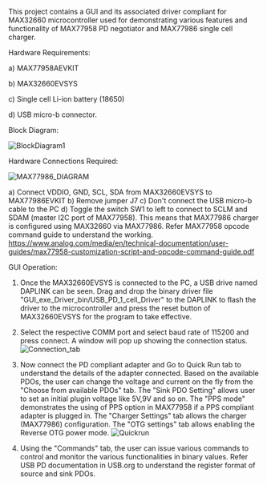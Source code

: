 This project contains a GUI and its associated driver compliant for MAX32660 microcontroller used for demonstrating various features and functionality of MAX77958 PD negotiator and MAX77986 single cell charger.

Hardware Requirements: 

a) MAX77958AEVKIT

b) MAX32660EVSYS

c) Single cell Li-ion battery (18650)

d) USB micro-b connector.

Block Diagram: 

![BlockDiagram1](https://github.com/user-attachments/assets/5fb63d4f-b7c9-4fa4-b469-2c377c283061)

Hardware Connections Required:

![MAX77986_DIAGRAM](https://github.com/user-attachments/assets/0e3fce38-fcb8-4798-8a76-902c5f1b6115)

a) Connect VDDIO, GND, SCL, SDA from MAX32660EVSYS to  MAX77986EVKIT
b) Remove jumper J7
c) Don't connect the USB micro-b cable to the PC
d) Toggle the switch SW1 to left to connect to SCLM and SDAM (master I2C port of MAX77958). This means that MAX77986 charger is configured using MAX32660 via MAX77986.
   Refer MAX77958 opcode command guide to understand the working.
   https://www.analog.com/media/en/technical-documentation/user-guides/max77958-customization-script-and-opcode-command-guide.pdf

GUI Operation:
1) Once the MAX32660EVSYS is connected to the PC, a USB drive named DAPLINK can be seen.
   Drag and drop the binary driver file "GUI_exe_Driver_bin/USB_PD_1_cell_Driver" to the DAPLINK to flash the driver to the microcontroller and press the reset button of MAX32660EVSYS for the program to take 
   effective.

2) Select the respective COMM port and select baud rate of 115200 and press connect. A window will pop up showing the connection status.
  ![Connection_tab](https://github.com/user-attachments/assets/a4fbd1e2-70f8-4ce7-b7ba-516583e7c312)

3) Now connect the PD compliant adapter and Go to Quick Run tab to understand the details of the adapter connected.
   Based on the available PDOs, the user can change the voltage and current on the fly from the "Choose from available PDOs" tab.
   The "Sink PDO Setting" allows user to set an initial plugin voltage like 5V,9V and so on. The "PPS mode" demonstrates the using of PPS option in MAX77958 if a PPS compliant adapter is plugged in.
   The "Charger Settings" tab allows the charger (MAX77986) configuration. The "OTG settings" tab allows enabling the Reverse OTG power mode.
   ![Quickrun](https://github.com/user-attachments/assets/2a050c33-12c4-4c8f-a9d2-95fdc4f8e16b)

4) Using the "Commands" tab, the user can issue various commands to control and monitor the various functionalities in binary values. Refer USB PD documentation in USB.org to understand the register format
   of source and sink PDOs.
   


   



   







